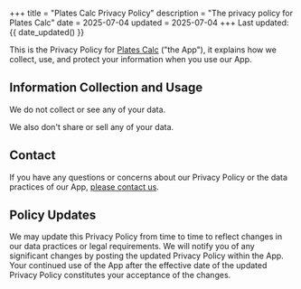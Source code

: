 +++
title = "Plates Calc Privacy Policy"
description = "The privacy policy for Plates Calc"
date = 2025-07-04
updated = 2025-07-04
+++
Last updated: {{ date_updated() }}

This is the Privacy Policy for [Plates Calc](/plates-calc) ("the App"), it explains how we collect, use, and protect your information when you use our App.

## Information Collection and Usage

We do not collect or see any of your data.

We also don't share or sell any of your data.

## Contact

If you have any questions or concerns about our Privacy Policy or the data practices of our App, [please contact us](/contact).

## Policy Updates

We may update this Privacy Policy from time to time to reflect changes in our data practices or legal requirements. We will notify you of any significant changes by posting the updated Privacy Policy within the App. Your continued use of the App after the effective date of the updated Privacy Policy constitutes your acceptance of the changes.